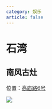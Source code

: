 ```yaml
---
category: 娱乐
article: false
---
```


# 石湾

## 南风古灶

<i class="fa-solid fa-location-dot"></i> 位置：<a href="https://ditu.amap.com/place/B02F5076BA" target="_blank">高庙路6号</a>

![](https://img.sherry4869.com/blog/life/play/china/guangdong/foshan/cc/sw/nfgz/1.jpg)